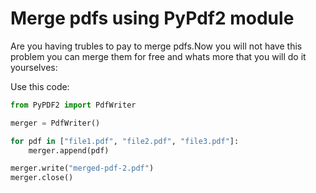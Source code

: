 # Merge pdfs using PyPdf2 module
Are you having trubles to pay to merge pdfs.Now you will not have this problem you can merge them for free and whats more that you will do it yourselves:

Use this code:
```python
from PyPDF2 import PdfWriter

merger = PdfWriter()

for pdf in ["file1.pdf", "file2.pdf", "file3.pdf"]:
    merger.append(pdf)

merger.write("merged-pdf-2.pdf")
merger.close()

``` 
